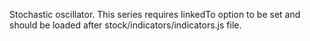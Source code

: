 Stochastic oscillator. This series requires linkedTo
option to be set and should be loaded after stock/indicators/indicators.js file.